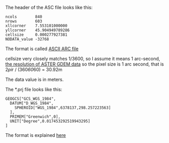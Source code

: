 The header of the ASC file looks like this:

    ncols        840
    nrows        603
    xllcorner    7.553101000000
    yllcorner    45.904949789286
    cellsize     0.000277927381
    NODATA_value -32768

The format is called [ASCII ARC file](http://en.wikipedia.org/wiki/Esri_grid)

cellsize very closely matches 1/3600, so I assume it means 1 arc-second,
[the resolution of ASTER GDEM data](https://lpdaac.usgs.gov/products/aster_products_table/astgtm)
so the pixel size is 1 arc second, that is 2*pi*r / (360*60*60) = 30.92m

The data value is in meters.

The *.prj file looks like this:

    GEOGCS["GCS_WGS_1984",
      DATUM["D_WGS_1984",
        SPHEROID["WGS_1984",6378137,298.257223563]
      ],
      PRIMEM["Greenwich",0],
      UNIT["Degree",0.017453292519943295]
    ]

The format is explained [here](http://www.geoapi.org/3.0/javadoc/org/opengis/referencing/doc-files/WKT.html)